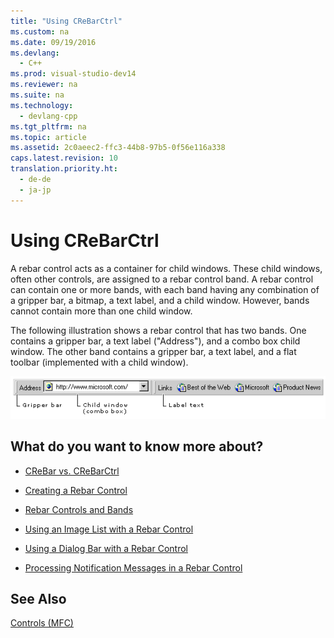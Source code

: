 ```yaml
---
title: "Using CReBarCtrl"
ms.custom: na
ms.date: 09/19/2016
ms.devlang: 
  - C++
ms.prod: visual-studio-dev14
ms.reviewer: na
ms.suite: na
ms.technology: 
  - devlang-cpp
ms.tgt_pltfrm: na
ms.topic: article
ms.assetid: 2c0aeec2-ffc3-44b8-97b5-0f56e116a338
caps.latest.revision: 10
translation.priority.ht: 
  - de-de
  - ja-jp
---
```

# Using CReBarCtrl
A rebar control acts as a container for child windows. These child windows, often other controls, are assigned to a rebar control band. A rebar control can contain one or more bands, with each band having any combination of a gripper bar, a bitmap, a text label, and a child window. However, bands cannot contain more than one child window.  
  
 The following illustration shows a rebar control that has two bands. One contains a gripper bar, a text label ("Address"), and a combo box child window. The other band contains a gripper bar, a text label, and a flat toolbar (implemented with a child window).  
  
 ![Rebar control that has two bands](../vs140/media/vc4RUZ1.gif "vc4RUZ1")  
  
## What do you want to know more about?  
  
-   [CReBar vs. CReBarCtrl](../vs140/CReBar-vs.-CReBarCtrl.md)  
  
-   [Creating a Rebar Control](../vs140/Creating-a-Rebar-Control.md)  
  
-   [Rebar Controls and Bands](../vs140/Rebar-Controls-and-Bands.md)  
  
-   [Using an Image List with a Rebar Control](../vs140/Using-an-Image-List-with-a-Rebar-Control.md)  
  
-   [Using a Dialog Bar with a Rebar Control](../vs140/Using-a-Dialog-Bar-with-a-Rebar-Control.md)  
  
-   [Processing Notification Messages in a Rebar Control](../vs140/Processing-Notification-Messages-in-a-Rebar-Control.md)  
  
## See Also  
 [Controls (MFC)](../vs140/Controls--MFC-.md)